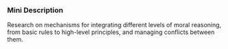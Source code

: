 ### Mini Description

Research on mechanisms for integrating different levels of moral reasoning, from basic rules to high-level principles, and managing conflicts between them.
